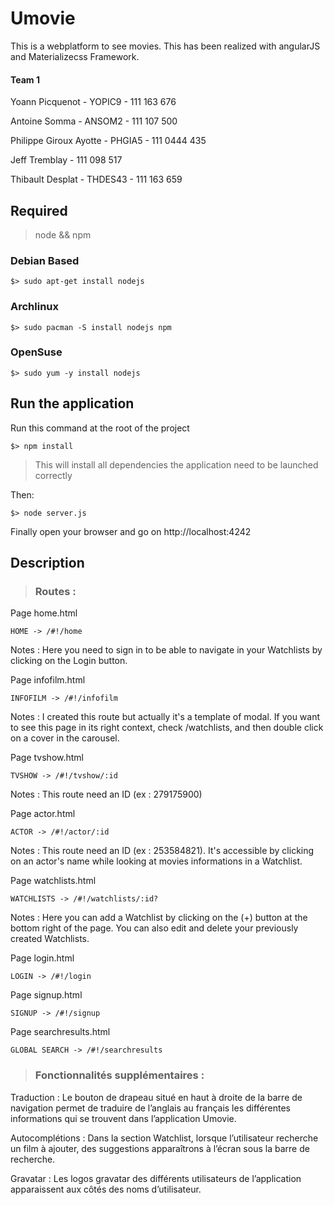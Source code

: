 # Umovie

This is a webplatform to see movies. This has been realized with angularJS and Materializecss Framework.



#### Team 1

Yoann Picquenot - YOPIC9 - 111 163 676

Antoine Somma - ANSOM2 - 111 107 500

Philippe Giroux Ayotte - PHGIA5 - 111 0444 435

Jeff Tremblay - 111 098 517

Thibault Desplat - THDES43 - 111 163 659



## Required

> node && npm



### Debian Based

```
$> sudo apt-get install nodejs
```

### Archlinux

```
$> sudo pacman -S install nodejs npm
```

### OpenSuse

```
$> sudo yum -y install nodejs
```



## Run the application

Run this command at the root of the project

```
$> npm install
```

> This will install all dependencies the application need to be launched correctly



Then:

```
$> node server.js
```

Finally open your browser and go on http://localhost:4242



## Description

> ### Routes :

Page home.html

```
HOME -> /#!/home
```

Notes : Here you need to sign in to be able to navigate in your Watchlists by clicking on the Login button.

Page infofilm.html

```
INFOFILM -> /#!/infofilm
```

Notes : I created this route but actually it's a template of modal. If you want to see this page in its right context, check /watchlists, and then double click on a cover in the carousel.



Page tvshow.html

```
TVSHOW -> /#!/tvshow/:id
```

Notes : This route need an ID (ex : 279175900)

Page actor.html

```
ACTOR -> /#!/actor/:id
```

Notes : This route need an ID (ex : 253584821). It's accessible by clicking on an actor's name while looking at movies informations in a Watchlist.


Page watchlists.html

```
WATCHLISTS -> /#!/watchlists/:id?
```

Notes : Here you can add a Watchlist by clicking on the (+) button at the bottom right of the page. You can also edit and delete your previously created Watchlists.

Page login.html

```
LOGIN -> /#!/login
```



Page signup.html

```
SIGNUP -> /#!/signup
```

Page searchresults.html

```
GLOBAL SEARCH -> /#!/searchresults
```

> ### Fonctionnalités supplémentaires :

Traduction : Le bouton de drapeau situé en haut à droite de la barre de navigation permet de traduire de l’anglais au français les différentes informations qui se trouvent dans l’application Umovie.


Autocomplétions :  Dans la section Watchlist, lorsque l’utilisateur recherche un film à ajouter, des suggestions apparaîtrons à l’écran sous la barre de recherche.


Gravatar : Les logos gravatar des différents utilisateurs de l’application apparaissent aux côtés des noms d’utilisateur.

